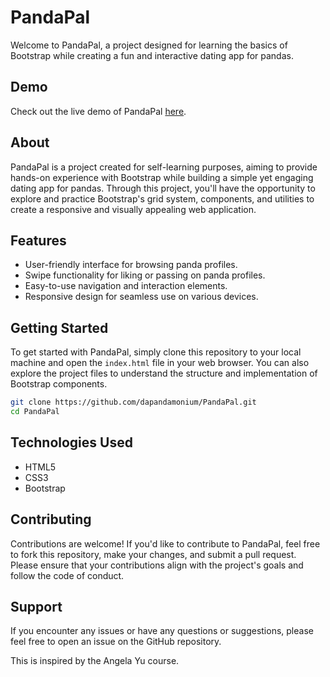 # PandaPal

Welcome to PandaPal, a project designed for learning the basics of Bootstrap while creating a fun and interactive dating app for pandas.

## Demo

Check out the live demo of PandaPal [here](https://dapandamonium.github.io/PandaPal/).

## About

PandaPal is a project created for self-learning purposes, aiming to provide hands-on experience with Bootstrap while building a simple yet engaging dating app for pandas. Through this project, you'll have the opportunity to explore and practice Bootstrap's grid system, components, and utilities to create a responsive and visually appealing web application.

## Features

- User-friendly interface for browsing panda profiles.
- Swipe functionality for liking or passing on panda profiles.
- Easy-to-use navigation and interaction elements.
- Responsive design for seamless use on various devices.

## Getting Started

To get started with PandaPal, simply clone this repository to your local machine and open the `index.html` file in your web browser. You can also explore the project files to understand the structure and implementation of Bootstrap components.

```bash
git clone https://github.com/dapandamonium/PandaPal.git
cd PandaPal
```

## Technologies Used

- HTML5
- CSS3
- Bootstrap

## Contributing

Contributions are welcome! If you'd like to contribute to PandaPal, feel free to fork this repository, make your changes, and submit a pull request. Please ensure that your contributions align with the project's goals and follow the code of conduct.

## Support

If you encounter any issues or have any questions or suggestions, please feel free to open an issue on the GitHub repository.

This is inspired by the Angela Yu course.
